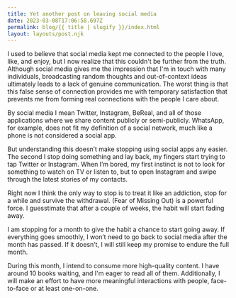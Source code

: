 ```yaml
---
title: Yet another post on leaving social media
date: 2023-03-08T17:06:58.697Z
permalink: blog/{{ title | slugify }}/index.html
layout: layouts/post.njk
---
```

I used to believe that social media kept me connected to the people I love, like, and enjoy, but I now realize that this couldn't be further from the truth. Although social media gives me the impression that I'm in touch with many individuals, broadcasting random thoughts and out-of-context ideas ultimately leads to a lack of genuine communication. The worst thing is that this false sense of connection provides me with temporary satisfaction that prevents me from forming real connections with the people I care about.

By social media I mean Twitter, Instagram, BeReal, and all of those applications where we share content publicly or semi-publicly. WhatsApp, for example, does not fit my definition of a social network, much like a phone is not considered a social app.

But understanding this doesn’t make stopping using social apps any easier. The second I stop doing something and lay back, my fingers start trying to tap Twitter or Instagram. When I’m bored, my first instinct is not to look for something to watch on TV or listen to, but to open Instagram and swipe through the latest stories of my contacts.

Right now I think the only way to stop is to treat it like an addiction, stop for a while and survive the withdrawal. (Fear of Missing Out) is a powerful force. I guesstimate that after a couple of weeks, the habit will start fading away.

I am stopping for a month to give the habit a chance to start going away. If everything goes smoothly, I won’t need to go back to social media after the month has passed. If it doesn’t, I will still keep my promise to endure the full month.

During this month, I intend to consume more high-quality content. I have around 10 books waiting, and I'm eager to read all of them. Additionally, I will make an effort to have more meaningful interactions with people, face-to-face or at least one-on-one.
